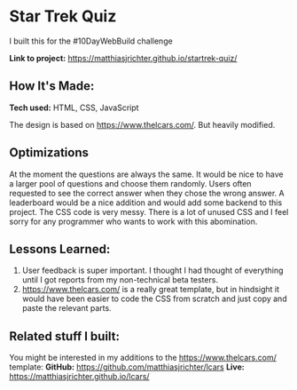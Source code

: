 
# Star Trek Quiz
I built this for the #10DayWebBuild challenge

**Link to project:** https://matthiasjrichter.github.io/startrek-quiz/

## How It's Made:

**Tech used:** HTML, CSS, JavaScript

The design is based on https://www.thelcars.com/. But heavily modified.


## Optimizations

At the moment the questions are always the same. It would be nice to have a larger pool of questions and choose them randomly.
Users often requested to see the correct answer when they chose the wrong answer.
A leaderboard would be a nice addition and would add some backend to this project.
The CSS code is very messy. There is a lot of unused CSS and I feel sorry for any programmer who wants to work with this abomination.


## Lessons Learned:

1. User feedback is super important. I thought I had thought of everything until I got reports from my non-technical beta testers.
2. https://www.thelcars.com/ is a really great template, but in hindsight it would have been easier to code the CSS from scratch and just copy and paste the relevant parts.

## Related stuff I built:
You might be interested in my additions to the https://www.thelcars.com/ template: 
**GitHub:** https://github.com/matthiasjrichter/lcars
**Live:** https://matthiasjrichter.github.io/lcars/